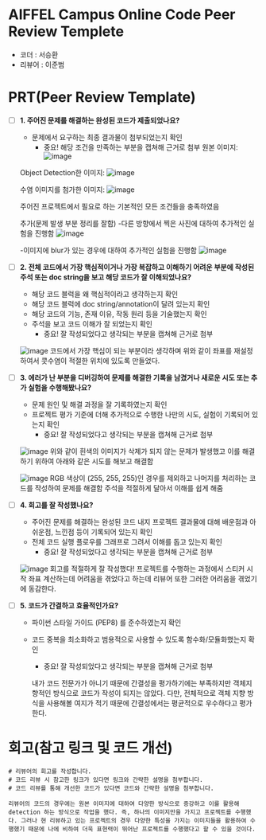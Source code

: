 # AIFFEL Campus Online Code Peer Review Templete
- 코더 : 서승환
- 리뷰어 : 이준범


# PRT(Peer Review Template)
- [ ]  **1. 주어진 문제를 해결하는 완성된 코드가 제출되었나요?**
    - 문제에서 요구하는 최종 결과물이 첨부되었는지 확인
        - 중요! 해당 조건을 만족하는 부분을 캡쳐해 근거로 첨부
    원본 이미지:
    ![image](https://github.com/user-attachments/assets/27f61b3d-8acb-4135-9814-cce7f21be4da)

    Object Detection한 이미지:
    ![image](https://github.com/user-attachments/assets/01adef1c-d789-48ae-b9ad-84ce01081f19)

    수염 이미지를 첨가한 이미지:
    ![image](https://github.com/user-attachments/assets/351cc809-92a1-4294-b130-74da2297b813)

    주어진 프로젝트에서 필요로 하는 기본적인 모든 조건들을 충족하였음

    추가(문제 발생 부분 정리를 잘함)
    -다른 방향에서 찍은 사진에 대하여 추가적인 실험을 진행함
    ![image](https://github.com/user-attachments/assets/eaa19a0b-1554-4f28-9a65-0f59edb866f0)

    -이미지에 blur가 있는 경우에 대하여 추가적인 실험을 진행함
    ![image](https://github.com/user-attachments/assets/dfb72410-efd4-46d9-9a3f-880a956fe988)

    

- [ ]  **2. 전체 코드에서 가장 핵심적이거나 가장 복잡하고 이해하기 어려운 부분에 작성된 
주석 또는 doc string을 보고 해당 코드가 잘 이해되었나요?**
    - 해당 코드 블럭을 왜 핵심적이라고 생각하는지 확인
    - 해당 코드 블럭에 doc string/annotation이 달려 있는지 확인
    - 해당 코드의 기능, 존재 이유, 작동 원리 등을 기술했는지 확인
    - 주석을 보고 코드 이해가 잘 되었는지 확인
        - 중요! 잘 작성되었다고 생각되는 부분을 캡쳐해 근거로 첨부
     
    ![image](https://github.com/user-attachments/assets/e39ec283-03a0-4fe9-9efe-e95698eeacbd)
    코드에서 가장 핵심이 되는 부분이라 생각하며 위와 같이 좌표를 재설정하여서 콧수염이 적절한 위치에 있도록 만들었다.
             
- [ ]  **3. 에러가 난 부분을 디버깅하여 문제를 해결한 기록을 남겼거나
새로운 시도 또는 추가 실험을 수행해봤나요?**
    - 문제 원인 및 해결 과정을 잘 기록하였는지 확인
    - 프로젝트 평가 기준에 더해 추가적으로 수행한 나만의 시도, 
    실험이 기록되어 있는지 확인
        - 중요! 잘 작성되었다고 생각되는 부분을 캡쳐해 근거로 첨부
     
    ![image](https://github.com/user-attachments/assets/f462bcda-3d85-44fc-bfb8-f972b2211996)
    위와 같이 흰색의 이미지가 삭제가 되지 않는 문제가 발생했고 이를 해결하기 위하여 아래와 같은 시도를 해보고 해결함

    ![image](https://github.com/user-attachments/assets/06632c30-dcd2-4f0e-b1c9-a8bedddd299a)
    RGB 색상이 (255, 255, 255)인 경우를 제외하고 나머지를 처리하는 코드를 작성하여 문제를 해결함
    주석을 적절하게 달아서 이해를 쉽게 해줌
        
- [ ]  **4. 회고를 잘 작성했나요?**
    - 주어진 문제를 해결하는 완성된 코드 내지 프로젝트 결과물에 대해
    배운점과 아쉬운점, 느낀점 등이 기록되어 있는지 확인
    - 전체 코드 실행 플로우를 그래프로 그려서 이해를 돕고 있는지 확인
        - 중요! 잘 작성되었다고 생각되는 부분을 캡쳐해 근거로 첨부
     
    ![image](https://github.com/user-attachments/assets/c35c02bf-c0e2-4a9e-8f6d-0dcdab3541ea)
    회고를 적절하게 잘 작성했다!
    프로젝트를 수행하는 과정에서 스티커 시작 좌표 계산하는데 어려움을 겪었다고 하는데 리뷰어 또한 그러한 어려움을 겪었기에 동감한다.
        
- [ ]  **5. 코드가 간결하고 효율적인가요?**
    - 파이썬 스타일 가이드 (PEP8) 를 준수하였는지 확인
    - 코드 중복을 최소화하고 범용적으로 사용할 수 있도록 함수화/모듈화했는지 확인
        - 중요! 잘 작성되었다고 생각되는 부분을 캡쳐해 근거로 첨부

      내가 코드 전문가가 아니기 때문에 간결성을 평가하기에는 부족하지만 객체지향적인 방식으로 코드가 작성이 되지는 않았다. 다만, 전체적으로 객체 지향 방식을 사용해볼 여지가 적기 때문에 간결성에서는 평균적으로 우수하다고 평가한다.


# 회고(참고 링크 및 코드 개선)
```
# 리뷰어의 회고를 작성합니다.
# 코드 리뷰 시 참고한 링크가 있다면 링크와 간략한 설명을 첨부합니다.
# 코드 리뷰를 통해 개선한 코드가 있다면 코드와 간략한 설명을 첨부합니다.

리뷰어의 코드의 경우에는 원본 이미지에 대하여 다양한 방식으로 증강하고 이를 활용해 detection 하는 방식으로 작업을 했다. 즉, 하나의 이미지만을 가지고 프로젝트를 수행했다. 그러나 현 리뷰하고 있는 프로젝트의 경우 다양한 특성을 가지는 이미지들을 활용하여 수행했기 때문에 나에 비하여 더욱 표현력이 뛰어난 프로젝트를 수행했다고 할 수 있을 것이다.

```

